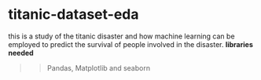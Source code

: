 # titanic-dataset-eda
this is a study of the titanic disaster and how machine learning can be employed to predict the survival of people involved in the disaster.
**libraries needed**
>>Pandas, Matplotlib and seaborn
